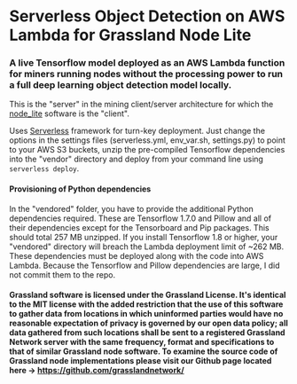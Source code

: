 # Serverless Object Detection on AWS Lambda for Grassland Node Lite

### A live Tensorflow model deployed as an AWS Lambda function for miners running nodes without the processing power to run a full deep learning object detection model locally. 

This is the "server" in the mining client/server architecture for which the [node_lite](https://github.com/grasslandnetwork/node_lite) software is the "client". 

Uses [Serverless](https://serverless.com/) framework for turn-key deployment. Just change the options in the settings files (serverless.yml, env_var.sh, settings.py) to point to your AWS S3 buckets, unzip the pre-compiled Tensorflow dependencies into the "vendor" directory and deploy from your command line using `serverless deploy`.


#### Provisioning of Python dependencies
In the "vendored" folder, you have to provide the additional Python dependencies required. These are Tensorflow 1.7.0 and Pillow and all of their dependencies except for the Tensorboard and Pip packages. This should total 257 MB unzipped. If you install Tensorflow 1.8 or higher, your "vendored" directory will breach the Lambda deployment limit of ~262 MB. These dependencies must be deployed along with the code into AWS Lambda. Because the Tensorflow and Pillow dependencies are large, I did not commit them to the repo.


#### Grassland software is licensed under the Grassland License. It's identical to the MIT license with the added restriction that the use of this software to gather data from locations in which uninformed parties would have no reasonable expectation of privacy is governed by our open data policy; all data gathered from such locations shall be sent to a registered Grassland Network server with the same frequency, format and specifications to that of similar Grassland node software. To examine the source code of Grassland node implementations please visit our Github page located here -> https://github.com/grasslandnetwork/
